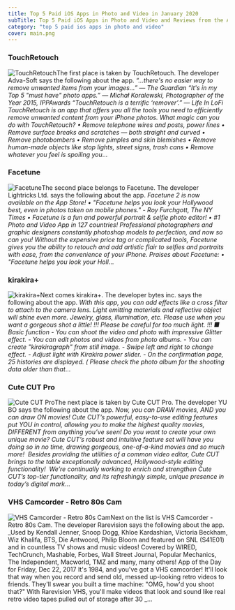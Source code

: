 ```yaml
---
title: Top 5 Paid iOS Apps in Photo and Video in January 2020
subTitle: Top 5 Paid iOS Apps in Photo and Video and Reviews from the AppStore in January 2020.
category: "top 5 paid ios apps in photo and video"
cover: main.png
---
```


### TouchRetouch

![TouchRetouch](https://is4-ssl.mzstatic.com/image/thumb/Purple113/v4/29/77/ff/2977ff0e-a0b8-2378-5b95-3a10c167bf6c/AppIcon-0-0-1x_U007emarketing-0-0-0-10-0-0-sRGB-0-0-0-GLES2_U002c0-512MB-85-220-0-0.png/100x100bb.png)The first place is taken by TouchRetouch. The developer Adva-Soft says the following about the app. _“…there's no easier way to remove unwanted items from your images...” — The Guardian “It's in my Top 5 "must have" photo apps.” — Michał Koralewski, Photographer of the Year 2015, IPPAwards “TouchRetouch is a terrific ‘remover’.” — Life In LoFi   TouchRetouch is an app that offers you all the tools you need to efficiently remove unwanted content from your iPhone photos.  What magic can you do with TouchRetouch?  • Remove telephone wires and posts, power lines • Remove surface breaks and scratches — both straight and curved • Remove photobombers • Remove pimples and skin blemishes • Remove human-made objects like stop lights, street signs, trash cans • Remove whatever you feel is spoiling you_...

### Facetune

![Facetune](https://is2-ssl.mzstatic.com/image/thumb/Purple113/v4/4a/e4/ef/4ae4efa3-50b1-a4f5-5fa5-36cc08620770/AppIcon-0-0-1x_U007emarketing-0-0-0-3-0-85-220.png/100x100bb.png)The second place belongs to Facetune. The developer Lightricks Ltd. says the following about the app. _Facetune 2 is now available on the App Store!  • "Facetune helps you look your Hollywood best, even in photos taken on mobile phones." - Roy Furchgott, The NY Times •  Facetune is a fun and powerful portrait & selfie photo editor! •  #1 Photo and Video App in 127 countries!                       Professional photographers and graphic designers constantly photoshop models to perfection, and now so can you! Without the expensive price tag or complicated tools, Facetune gives you the ability to retouch and add artistic flair to selfies and portraits with ease, from the convenience of your iPhone.  Praises about Facetune: • "Facetune helps you look your Holl_...

### kirakira+

![kirakira+](https://is1-ssl.mzstatic.com/image/thumb/Purple114/v4/05/fb/bf/05fbbf63-50b5-a095-0dda-db653cb5543c/AppIcon-0-1x_U007emarketing-0-0-GLES2_U002c0-512MB-sRGB-0-0-0-85-220-0-0-0-7.png/100x100bb.png)Next comes kirakira+. The developer bytes inc. says the following about the app. _With this app, you can add effects like a cross filter to attach to the camera lens. Light emitting materials and reflective object will shine even more. Jewelry, glass, illumination, etc. Please use when you want a gorgeous shot a little! !!! Please be careful for too much light. !!!  ■ Basic function - You can shoot the video and photo with impressive Glitter effect.   - You can edit photos and videos from photo albums. - You can create "kirakiragraph" from still image. - Swipe left and right to change effect. - Adjust light with Kirakira power slider. - On the confirmation page, 25 histories are displayed.   ( Please check the photo album for the shooting data older than that_...

### Cute CUT Pro

![Cute CUT Pro](https://is1-ssl.mzstatic.com/image/thumb/Purple118/v4/8d/1a/0f/8d1a0f16-d31f-0772-61c0-96f696a9fc88/AppIcon-Pro-0-1x_U007emarketing-0-85-220-6.png/100x100bb.png)The next place is taken by Cute CUT Pro. The developer YU BO says the following about the app. _Now, you can DRAW movies, AND you can draw ON movies! Cute CUT’s powerful, easy-to-use editing features put YOU in control, allowing you to make the highest quality movies, DIFFERENT from anything you’ve seen!  Do you want to create your own unique movie? Cute CUT’s robust and intuitive feature set will have you doing so in no time, drawing gorgeous, one-of-a-kind movies and so much more!   Besides providing the utilities of a common video editor, Cute CUT brings to the table exceptionally advanced, Hollywood-style editing functionality!   We’re continually working to enrich and strengthen Cute CUT’s top-tier functionality, and its refreshingly simple, unique presence in today’s digital mark_...

### VHS Camcorder - Retro 80s Cam

![VHS Camcorder - Retro 80s Cam](https://is2-ssl.mzstatic.com/image/thumb/Purple123/v4/21/bc/57/21bc579f-3ce6-9d56-02ab-10400d0a529f/AppIcon-0-0-1x_U007emarketing-0-0-0-4-0-85-220.png/100x100bb.png)Next on the list is VHS Camcorder - Retro 80s Cam. The developer Rarevision says the following about the app. _Used by Kendall Jenner, Snoop Dogg, Khloe Kardashian, Victoria Beckham, Wiz Khalifa, BTS, Die Antwoord, Philip Bloom and featured on SNL (S41E01) and in countless TV shows and music videos!  Covered by WIRED, TechCrunch, Mashable, Forbes, Wall Street Journal, Popular Mechanics, The Independent, Macworld, TMZ and many, many others!  App of the Day for Friday, Dec 22, 2017  It's 1984, and you've got a VHS camcorder! It'll look that way when you record and send old, messed up-looking retro videos to friends. They'll swear you built a time machine: "OMG, how'd you shoot that?"  With Rarevision VHS, you'll make videos that look and sound like real retro video tapes pulled out of storage after 30 _...


